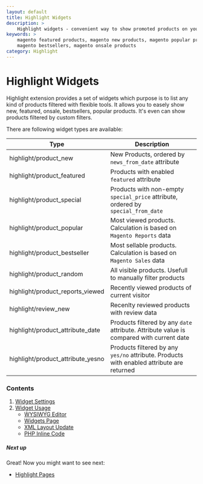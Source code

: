 ```yaml
---
layout: default
title: Highlight Widgets
description: >
    Highlight widgets - convenient way to show promoted products on your store
keywords: >
    magento featured products, magento new products, magento popular products,
    magento bestsellers, magento onsale products
category: Highlight
---
```


# Highlight Widgets

Highlight extension provides a set of widgets which purpose is to list any kind
of products filtered with flexible tools. It allows you to easely show new,
featured, onsale, bestsellers, popular products. It's even can show products 
filtered by custom filters.

There are following widget types are available:

Type                                | Description
------------------------------------|------------
highlight/product_new               | New Products, ordered by `news_from_date` attribute
highlight/product_featured          | Products with enabled `featured` attribute
highlight/product_special           | Products with non-empty `special_price` attribute, ordered by `special_from_date`
highlight/product_popular           | Most viewed products. Calculation is based on `Magento Reports` data
highlight/product_bestseller        | Most sellable products. Calculation is based on `Magento Sales` data
highlight/product_random            | All visible products. Usefull to manually filter products
highlight/product_reports_viewed    | Recently viewed products of current visitor
highlight/review_new                | Recenlty reviewed products with review data
highlight/product_attribute_date    | Products filtered by any `date` attribute. Attribute value is compared with current date
highlight/product_attribute_yesno   | Products filtered by any `yes/no` attribute. Products with enabled attribute are returned

### Contents

1. [Widget Settings](settings/)
2. [Widget Usage](usage/)
    - [WYSIWYG Editor](usage/#wysiwyg-editor)
    - [Widgets Page](usage/#widgets-page)
    - [XML Layout Update](usage/#xml-layout-update)
    - [PHP Inline Code](usage/#php-inline-code)

##### Next up

Great! Now you might want to see next: 

- [Highlight Pages](/m2/highlight/pages/)
